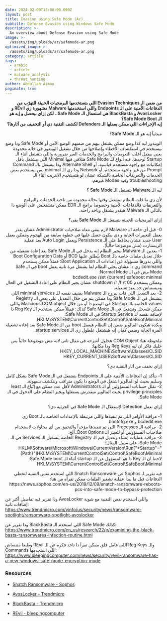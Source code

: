 ```yaml
---
date: 2024-02-09T13:00:00.000Z
layout: post
title: Evasion using Safe Mode (Ar)
subtitle: Defense Evasion using Windows Safe Mode
description: >-
  An overview about Defense Evasion using Safe Mode
image: >-
  /assets/img/uploads/ar/safemode-ar.png
optimized_image: >-
  /assets/img/uploads/ar/safemode-ar.png
category: article
tags:
  - arabic
  - article
  - malware_analysis
  - threat_hunting
author: Abdullah Aiman
paginate: true
---
```

<p dir="rtl" style="font-weight:600">
<span>
من ضمن الـ Evasion Techniques اللي بتستخدمها البرمجيات الخبيثة للتهرّب من الدفاعات الأمنية على الـ Endpoints واللي استخدمتها Malware مشهورة زي REvil و AvosLocker و BlackBasta هي استعمال الـ Safe Mode..
لكن إزاي بيحصل و إيه هو الـ Safe Mode Boot؟ <br>
إيه الإجراءات اللي ممكن يعملها الـ Defenders لكشف التقنية دي أو التخفيف من آثارها؟ <br>
</span>
</p>

<p dir="rtl" style="font-weight:550">
<span>
مبدئياً إيه هو الـ Safe Mode؟
</span>
</p>

<p dir="rtl">
<span>
الويندوز ليه كذا وضع ممكن يشتغل بيهم من ضمنهم الوضع الآمن أو Safe Mode ودا وضع بيستخدم في استكشاف الأخطاء وإصلاحها من خلال تشغيل الويندوز في حالة محدودة يعني بيقفل أغلب التعريفات والبرامج والخدمات الغير ضرورية واللي بتشتغل أثناء الـ Startup لوحدها، فيه أنواع للـ Safe Mode هتلاقي فيها Minimal اللي بيشتغل بأقل إمكانيات مع واجهة مستخدم قياسية، أو Alternate Shell ودا بيشتغل بالـ Command Prompt من غير واجهة مستخدم، أو Network ودا زي الـ minimal بس بيستخدم بعض الخدمات والتعريفات الخاصة بالشبكة عشان لو هتستخدم الانترنت أثناء الـ troubleshooting وفيه Modes غيرهم.
</span>
</p>

<p dir="rtl" style="font-weight:550">
<span>
ليه الـ Malware بتستغل الـ Safe Mode ؟
</span>
</p>

<p dir="rtl">
<span>
لأن زي ما قلت النظام بيشتغل وقتها بحالة محدودة من ناحية الخدمات والبرامج والتعريفات فالدفاعات الأمنية وخصوصا برامج الـ EDR ممكن متشتغلش على الوضع دا بالتالي الـ Malware هيقدر يشتغل وياخد راحته.
</span>
</p>

<p dir="rtl" style="font-weight:550">
<span>
إزاي البرمجيات الخبيثة بتستغل الـ Safe Mode بقى؟
</span>
</p>

<p dir="rtl">
<span>
0- قبل أي حاجة الـ Malware لازم يبقى معاه صلاحيات Administrator عشان يقدر يعمل التغييرات الجاية و دي بيكون حصل عليها في خطوة سابقة من الهجوم وممكن يعمل User جديد عشان يحافظ على الـ Persistence ويعمل Auto Login بعد عملية الريستارت (مش موضوعنا حالياً). <br>
1- بعدين الـ Malware بيجبر النظام إنه يدخل في الـ Safe Mode بعد إعادة تشغيله من خلال تعديل ملفات خاصة بالـ Boot بيُطلق عليها BCD أو Boot Configuration Data واللي بدورها مسؤولة عن إعدادات الـ Boot Application؛ فمثلاً ممكن يستخدم command زي دا عشان يخلي النظام لما يشتغل مرة تانية يعمل boot في الـ Safe Mode مش في الـ Normal Mode: <br>
bcdedit.exe /set {current} safeboot minimal <br>
وممكن يستخدم shutdown /r /f /t 00 عشان يجبر النظام على إعادة التشغيل في الحال وميستناش حد يعيد تشغيله. <br>
2- بعد التعديل اللي فات بيروح الـ Malware يضيف نفسه للـ minimal services اللي بتشتغل في الـ Safe Mode ودا ممكن يتم من خلال التعديل على بعض الـ Registry values الخاصة بالـ Startup في الوضع دا أو من خلال Malicious COM object واللي ممكن تتسجل وتشتغل في الـ Safe Mode كذلك؛ فمثلاً ممكن يستخدم الـ Reg Key دا لإضافة نفسه ك Startup Service في الـ Safe Mode: <br>
HKLM\SYSTEM\CurrentControlSet\Control\SafeBoot\Minimal <br>
وبكدة هيكون المالوير ضمن إن النظام هيعمل boot من الـ Safe Mode بعد إعادة تشغيله المرة الجاية وضمن كمان إنه هيشتغل علطول زي الـ startup services. <br>
<br>
ملحوظة هنا: COM Object هحاول أشرحه في مقال تاني لانه مش موضوعنا حالياً بس خليك فاكر ان ليه Reg Keys ودا مكانها: <br>
HKEY_LOCAL_MACHINE\Software\Classes\CLSID <br>
HKEY_CURRENT_USER\Software\Classes\CLSID
</span>
</p>

<p dir="rtl" style="font-weight:550">
<span>
إزاي نخفف من آثار التقنية دي؟
</span>
</p>

<p dir="rtl">
<span>
1- نتأكد إن الدفاعات الأمنية على الـ Endpoints بتشتغل في الـ Safe Mode بشكل كامل وسليم بحيث لو المالوير اشتغل في الوضع دا يكون متراقب ويتكشف بسهولة. <br>
2- نقلل حسابات المسؤولين أو الـ Administrators لأقل عدد ممكن مع إتّباع الـ least privilege principles بحيث المالوير ميقدرش يستغلها ويجبر النظام على الدخول في الـ Safe Mode.
</span>
</p>

<p dir="rtl" style="font-weight:550">
<span>
إزاي نعمل Detection لإستغلال الـ Safe Mode في الجزئية دي؟
</span>
</p>

<p dir="rtl">
<span>
1- مراقبة الأوامر اللي تم تنفيذها واللي مرتبطة بالإعدادات الخاصة بالـ Boot زي bcdedit.exe و bootcfg.exe. <br>
2- مراقبة الـ Processes اللي تم تنفيذها مؤخراً والتحقق من أي محاولات لاستخدام صلاحيات المسؤولين أو لتغيير الـ Boot Options..الخ. <br>
3- مراقبة عمليات إنشاء وتعديل قيم الـ Registry الخاصة بتشغيل الـ Services في الـ Safe Mode، على سبيل المثال؛ <br>
HKLM\Software\Microsoft\Windows\CurrentVersion\Run["*Startup"="{Path}"]HKLM\SYSTEM\CurrentControlSet\Control\SafeBoot\Minimal <br>
لاحظ ان الـ Key دا هو المسؤول عن الـ startup أثناء الـ Safe Mode boot: <br>
HKLM\SYSTEM\CurrentControlSet\Control\SafeBoot\Minimal
</span>
</p>

<p dir="rtl">
<span>
فيه تقرير لـ Sophos عن Snatch Ransomware اللي استخدم نفس التقنية لتخطي الدفاعات قبل ما يبدأ عملية تشفير الملفات ممكن تقرأه من هنا: <br>
https://news.sophos.com/en-us/2019/12/09/snatch-ransomware-reboots-pcs-into-safe-mode-to-bypass-protection

ودا تقرير فيه تفاصيل أكتر عن AvosLocker واللي استخدم نفس التقنية مع شوية إضافات تانية: <br>
https://www.trendmicro.com/vinfo/us/security/news/ransomware-spotlight/ransomware-spotlight-avoslocker

ودا تقرير عن BlackBasta اللي استخدم الـ Safe Mode كذلك: <br>
https://www.trendmicro.com/en_us/research/22/e/examining-the-black-basta-ransomwares-infection-routine.html

وطبعا مننساش REvil اللي عامل قلق ممكن تقرأ دا تاخد فكرة عن الـ Reg Keys والـ Commands اللي استخدمها: <br>
https://www.bleepingcomputer.com/news/security/revil-ransomware-has-a-new-windows-safe-mode-encryption-mode
</span>
</p>

### Resources

- [Snatch Ransomware - Sophos](https://news.sophos.com/en-us/2019/12/09/snatch-ransomware-reboots-pcs-into-safe-mode-to-bypass-protection)

- [AvosLocker - Trendmicro](https://www.trendmicro.com/vinfo/us/security/news/ransomware-spotlight/ransomware-spotlight-avoslocker)

- [BlackBasta - Trendmicro](https://www.trendmicro.com/en_us/research/22/e/examining-the-black-basta-ransomwares-infection-routine.html)

- [REvil - bleepingcomputer](https://www.bleepingcomputer.com/news/security/revil-ransomware-has-a-new-windows-safe-mode-encryption-mode)